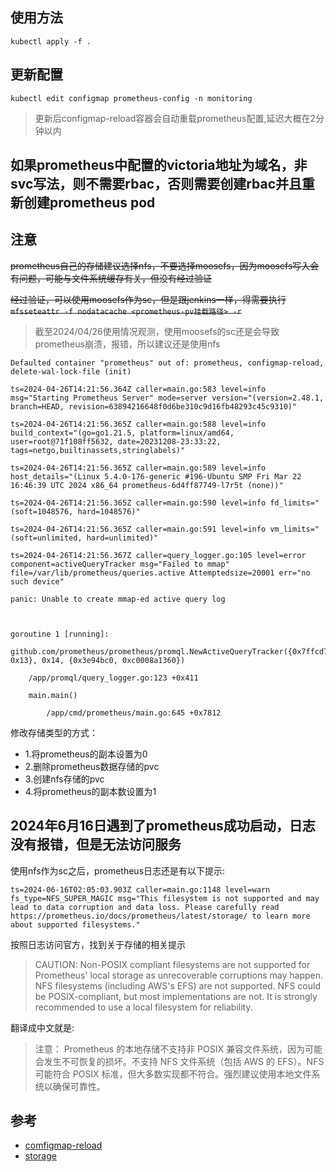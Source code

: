 ## 使用方法
```
kubectl apply -f .
```

## 更新配置
```
kubectl edit configmap prometheus-config -n monitoring
```
> 更新后configmap-reload容器会自动重载prometheus配置,延迟大概在2分钟以内

## 如果prometheus中配置的victoria地址为域名，非svc写法，则不需要rbac，否则需要创建rbac并且重新创建prometheus pod

## 注意
~~prometheus自己的存储建议选择nfs，不要选择moosefs，因为moosefs写入会有问题，可能与文件系统缓存有关，但没有经过验证~~

~~经过验证，可以使用moosefs作为sc，但是跟jenkins一样，得需要执行`mfsseteattr -f nodatacache <prometheus-pv挂载路径> -r`~~
> 截至2024/04/26使用情况观测，使用moosefs的sc还是会导致prometheus崩溃，报错，所以建议还是使用nfs
```
Defaulted container "prometheus" out of: prometheus, configmap-reload, delete-wal-lock-file (init)

ts=2024-04-26T14:21:56.364Z caller=main.go:583 level=info msg="Starting Prometheus Server" mode=server version="(version=2.48.1, branch=HEAD, revision=63894216648f0d6be310c9d16fb48293c45c9310)"

ts=2024-04-26T14:21:56.365Z caller=main.go:588 level=info build_context="(go=go1.21.5, platform=linux/amd64, user=root@71f108ff5632, date=20231208-23:33:22, tags=netgo,builtinassets,stringlabels)"

ts=2024-04-26T14:21:56.365Z caller=main.go:589 level=info host_details="(Linux 5.4.0-176-generic #196-Ubuntu SMP Fri Mar 22 16:46:39 UTC 2024 x86_64 prometheus-6d4ff87749-l7r5t (none))"

ts=2024-04-26T14:21:56.365Z caller=main.go:590 level=info fd_limits="(soft=1048576, hard=1048576)"

ts=2024-04-26T14:21:56.365Z caller=main.go:591 level=info vm_limits="(soft=unlimited, hard=unlimited)"

ts=2024-04-26T14:21:56.367Z caller=query_logger.go:105 level=error component=activeQueryTracker msg="Failed to mmap" file=/var/lib/prometheus/queries.active Attemptedsize=20001 err="no such device"

panic: Unable to create mmap-ed active query log



goroutine 1 [running]:

github.com/prometheus/prometheus/promql.NewActiveQueryTracker({0x7ffcd7a1c6c8, 0x13}, 0x14, {0x3e94bc0, 0xc0008a1360})

    /app/promql/query_logger.go:123 +0x411

    main.main()

        /app/cmd/prometheus/main.go:645 +0x7812
```
修改存储类型的方式：
  - 1.将prometheus的副本设置为0
  - 2.删除prometheus数据存储的pvc
  - 3.创建nfs存储的pvc
  - 4.将prometheus的副本数设置为1

## 2024年6月16日遇到了prometheus成功启动，日志没有报错，但是无法访问服务
使用nfs作为sc之后，prometheus日志还是有以下提示:
```
ts=2024-06-16T02:05:03.903Z caller=main.go:1148 level=warn fs_type=NFS_SUPER_MAGIC msg="This filesystem is not supported and may lead to data corruption and data loss. Please carefully read https://prometheus.io/docs/prometheus/latest/storage/ to learn more about supported filesystems."
```

按照日志访问官方，找到关于存储的相关提示

> CAUTION: Non-POSIX compliant filesystems are not supported for Prometheus' local storage as unrecoverable corruptions may happen. NFS filesystems (including AWS's EFS) are not supported. NFS could be POSIX-compliant, but most implementations are not. It is strongly recommended to use a local filesystem for reliability.

翻译成中文就是:
> 注意： Prometheus 的本地存储不支持非 POSIX 兼容文件系统，因为可能会发生不可恢复的损坏。不支持 NFS 文件系统（包括 AWS 的 EFS）。NFS 可能符合 POSIX 标准，但大多数实现都不符合。强烈建议使用本地文件系统以确保可靠性。

## 参考
- [comfigmap-reload][1]
- [storage][2]

[1]: https://github.com/jimmidyson/configmap-reload
[2]: prometheus.io/docs/prometheus/latest/storage/
